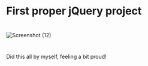 # First proper jQuery project

#
![Screenshot (12)](https://github.com/HayyatHussain/Image-Slider/assets/145599914/dd05a5f3-ff4f-4af6-8b15-6b2f938ec2a7)

#
Did this all by myself, feeling a bit proud!
